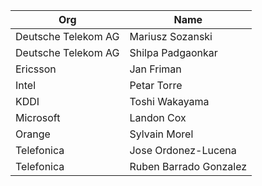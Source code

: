 | Org                    | Name                                                |
| -----------------------| ----------------------------------------------------|
| Deutsche Telekom AG | Mariusz Sozanski |
| Deutsche Telekom AG | Shilpa Padgaonkar |
| Ericsson | Jan Friman |
| Intel | Petar Torre |
| KDDI | Toshi Wakayama |
| Microsoft | Landon Cox |
| Orange | Sylvain Morel|
| Telefonica | Jose Ordonez-Lucena |
| Telefonica | Ruben Barrado Gonzalez |
